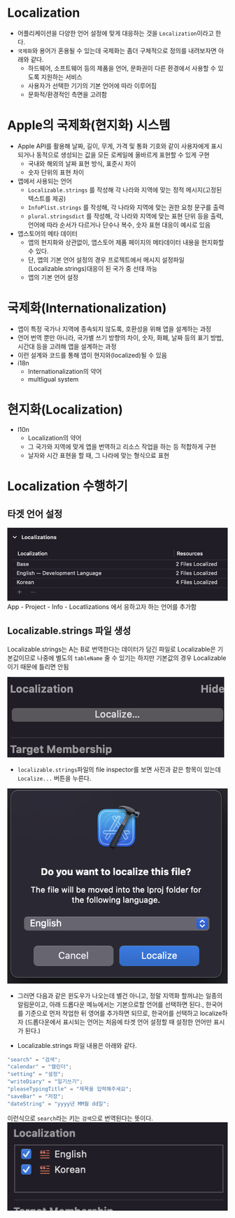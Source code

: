 # Localization

- 어플리케이션을 다양한 언어 설정에 맞게 대응하는 것을 `Localization`이라고 한다.
- `국제화`와 용어가 혼용될 수 있는데 국제화는 좀더 구체적으로 정의를 내려보자면 아래와 같다.
  - 하드웨어, 소프트웨어 등의 제품을 언어, 문화권이 다른 환경에서 사용할 수 있도록 지원하는 서비스
  - 사용자가 선택한 기기의 기본 언어에 따라 이루어짐
  - 문화적/환경적인 측면을 고려함

# Apple의 국제화(현지화) 시스템
- Apple API를 활용해 날짜, 길이, 무게, 가격 및 통화 기호와 같이 사용자에게 표시되거나 동적으로 생성되는 값을 모든 로케일에 올바르게 표현할 수 있게 구현
  - 국내와 해외의 날짜 표현 방식, 표준시 차이
  - 숫자 단위의 표현 차이
- 앱에서 사용되는 언어
  - `Localizable.strings` 를 작성해 각 나라와 지역에 맞는 정적 메시지(고정된 텍스트를 제공)
  - `InfoPlist.strings` 를 작성해, 각 나라와 지역에 맞는 권한 요청 문구를 출력
  - `plural.stringsdict` 를 작성해, 각 나라와 지역에 맞는 표현 단위 등을 출력, 언어에 따라 순서가 다르거나 단수나 복수, 숫자 표현 대응이 예시로 있음
- 앱스토어의 메타 데이터
  - 앱의 현지화와 상관없이, 앱스토어 제품 페이지의 메타데이터 내용을 현지화할 수 있다.
  - 단, 앱의 기본 언어 설정의 경우 프로젝트에서 메시지 설정파일(Localizable.strings)대응이 된 국가 중 선태 까능
  - 앱의 기본 언어 설정

# 국제화(Internationalization)
- 앱이 특정 국가나 지역에 종속되지 않도록, 호환성을 위해 앱을 설계하는 과정
- 언어 번역 뿐만 아니라, 국가별 쓰기 방향의 차이, 숫자, 화폐, 날짜 등의 표기 방법, 시간대 등을 고려해 앱을 설계하는 과정
- 이런 설계와 코드를 통해 앱이 현지와(localized)될 수 있음
- i18n
  - Internationalization의 약어
  - multligual system

# 현지화(Localization)
- l10n
  - Localization의 약어
  - 그 국가와 지역에 맞게 앱을 번역하고 리소스 작업을 하는 등 적합하게 구현
  - 날자와 시간 표현을 할 때, 그 나라에 맞는 형식으료 표현


# Localization 수행하기

## 타겟 언어 설정
![](src/projectSet.png)
App - Project - Info - Locatlizations 에서 응하고자 하는 언어를 추가함

## Localizable.strings 파일 생성
Localizable.strings는 A는 B로 번역한다는 데이터가 담긴 파일로 Localizable은 기본값이므로 나중에 별도의 `tableName` 줄 수 있기는 하지만 기본값의 경우 Localizable이기 때문에 틀리면 안됨

![](src/localizable.png)
- `localizable.strings`파일의 file inspector를 보면 사진과 같은 항목이 있는데 `Localize...` 버튼을 누른다.

![](src/localizableAlert.png)
- 그러면 다음과 같은 윈도우가 나오는데 별건 아니고, 정말 지역화 할꺼냐는 일종의 알림문이고, 아래 드롭다운 메뉴에서는 기본으로할 언어를 선택하면 된다., 한국어를 기준으로 먼저 작업한 뒤 영어를 추가하면 되므로, 한국어를 선택하고 localize하자
(드롭다운에서 표시되는 언어는 처음에 타겟 언어 설정할 때 설정한 언어만 표시가 된다.)

- Localizable.strings 파일 내용은 아래와 같다.
```Swift
"search" = "검색";
"calendar" = "캘린더";
"setting" = "설정";
"writeDiary" = "일기쓰기";
"pleaseTypingTitle" = "제목을 입력해주세요";
"saveBar" = "저장";
"dateString" = "yyyy년 MM월 dd일";
```
이런식으로 `search`라는 키는 `검색`으로 번역된다는 뜻이다. 
![](src/localization1.png)
